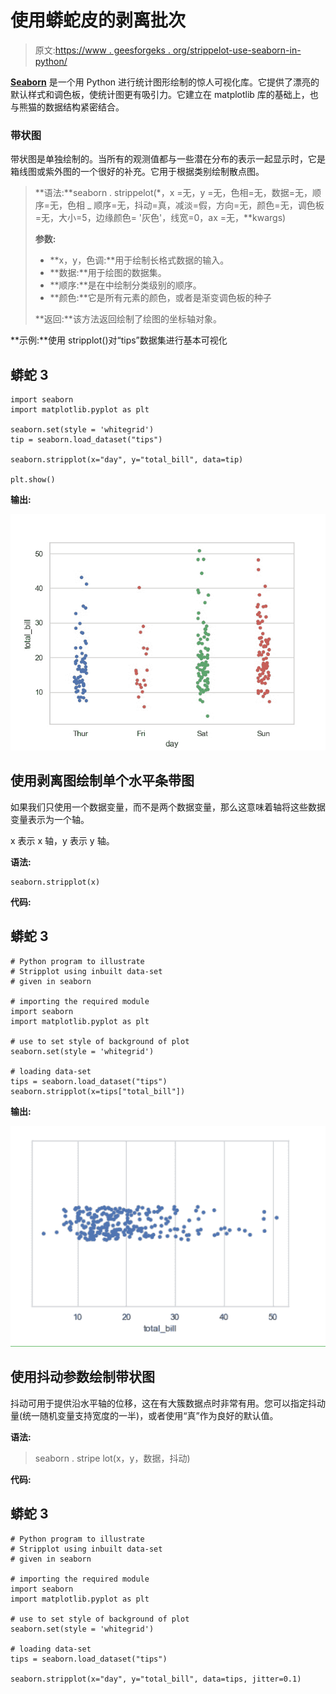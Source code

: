 # 使用蟒蛇皮的剥离批次

> 原文:[https://www . geesforgeks . org/strippelot-use-seaborn-in-python/](https://www.geeksforgeeks.org/stripplot-using-seaborn-in-python/)

[**Seaborn**](https://www.geeksforgeeks.org/introduction-to-seaborn-python/) 是一个用 Python 进行统计图形绘制的惊人可视化库。它提供了漂亮的默认样式和调色板，使统计图更有吸引力。它建立在 matplotlib 库的基础上，也与熊猫的数据结构紧密结合。

### 带状图

带状图是单独绘制的。当所有的观测值都与一些潜在分布的表示一起显示时，它是箱线图或紫外图的一个很好的补充。它用于根据类别绘制散点图。

> **语法:**seaborn . strippelot(*，x =无，y =无，色相=无，数据=无，顺序=无，色相 _ 顺序=无，抖动=真，减淡=假，方向=无，颜色=无，调色板=无，大小=5，边缘颜色= '灰色'，线宽=0，ax =无，**kwargs)
> 
> **参数:**
> 
> *   **x，y，色调:**用于绘制长格式数据的输入。
> *   **数据:**用于绘图的数据集。
> *   **顺序:**是在中绘制分类级别的顺序。
> *   **颜色:**它是所有元素的颜色，或者是渐变调色板的种子
> 
> **返回:**该方法返回绘制了绘图的坐标轴对象。

**示例:**使用 stripplot()对“tips”数据集进行基本可视化

## 蟒蛇 3

```
import seaborn
import matplotlib.pyplot as plt

seaborn.set(style = 'whitegrid')  
tip = seaborn.load_dataset("tips")  

seaborn.stripplot(x="day", y="total_bill", data=tip)

plt.show()
```

**输出:**

![](img/37a94e2fc0f26bd30e0a746abe514e19.png)

## **使用剥离图**绘制单个水平条带图

如果我们只使用一个数据变量，而不是两个数据变量，那么这意味着轴将这些数据变量表示为一个轴。

x 表示 x 轴，y 表示 y 轴。

**语法:**

```
seaborn.stripplot(x)
```

**代码:**

## 蟒蛇 3

```
# Python program to illustrate
# Stripplot using inbuilt data-set
# given in seaborn

# importing the required module
import seaborn
import matplotlib.pyplot as plt

# use to set style of background of plot
seaborn.set(style = 'whitegrid')

# loading data-set
tips = seaborn.load_dataset("tips")
seaborn.stripplot(x=tips["total_bill"])
```

**输出:**

![](img/65c3a6dd15fe2864f61c35703849ecea.png)

## **使用抖动参数**绘制带状图

抖动可用于提供沿水平轴的位移，这在有大簇数据点时非常有用。您可以指定抖动量(统一随机变量支持宽度的一半)，或者使用“真”作为良好的默认值。

**语法:**

> seaborn . stripe lot(x，y，数据，抖动)

**代码:**

## 蟒蛇 3

```
# Python program to illustrate
# Stripplot using inbuilt data-set
# given in seaborn

# importing the required module
import seaborn
import matplotlib.pyplot as plt

# use to set style of background of plot
seaborn.set(style = 'whitegrid')

# loading data-set
tips = seaborn.load_dataset("tips")

seaborn.stripplot(x="day", y="total_bill", data=tips, jitter=0.1)
```